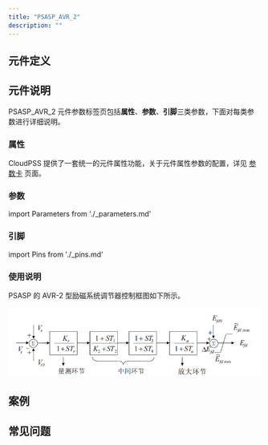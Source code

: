 ```yaml
---
title: "PSASP_AVR_2"
description: ""
---
```


## 元件定义

## 元件说明

PSASP\_AVR\_2 元件参数标签页包括**属性**、**参数**、**引脚**三类参数，下面对每类参数进行详细说明。

### 属性

CloudPSS 提供了一套统一的元件属性功能，关于元件属性参数的配置，详见 [参数卡](docs/documents/software/10-xstudio/20-simstudio/40-workbench/20-function-zone/30-design-tab/30-param-panel/index.md) 页面。

### 参数

import Parameters from './_parameters.md'

<Parameters/>

### 引脚

import Pins from './_pins.md'

<Pins/>

### 使用说明
PSASP 的 AVR-2 型励磁系统调节器控制框图如下所示。

![等效图](./PSASP_AVR_2.png)

## 案例

## 常见问题

